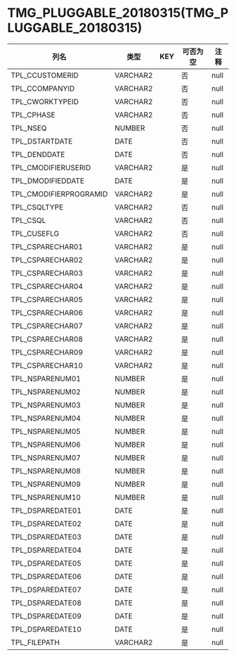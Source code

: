 # TMG_PLUGGABLE_20180315(TMG_PLUGGABLE_20180315)
| 列名   | 类型   | KEY  | 可否为空 | 注释   |
| ---- | ---- | ---- | ---- | ---- |
|TPL_CCUSTOMERID|VARCHAR2||否|null|
|TPL_CCOMPANYID|VARCHAR2||否|null|
|TPL_CWORKTYPEID|VARCHAR2||否|null|
|TPL_CPHASE|VARCHAR2||否|null|
|TPL_NSEQ|NUMBER||否|null|
|TPL_DSTARTDATE|DATE||否|null|
|TPL_DENDDATE|DATE||否|null|
|TPL_CMODIFIERUSERID|VARCHAR2||是|null|
|TPL_DMODIFIEDDATE|DATE||是|null|
|TPL_CMODIFIERPROGRAMID|VARCHAR2||是|null|
|TPL_CSQLTYPE|VARCHAR2||否|null|
|TPL_CSQL|VARCHAR2||否|null|
|TPL_CUSEFLG|VARCHAR2||否|null|
|TPL_CSPARECHAR01|VARCHAR2||是|null|
|TPL_CSPARECHAR02|VARCHAR2||是|null|
|TPL_CSPARECHAR03|VARCHAR2||是|null|
|TPL_CSPARECHAR04|VARCHAR2||是|null|
|TPL_CSPARECHAR05|VARCHAR2||是|null|
|TPL_CSPARECHAR06|VARCHAR2||是|null|
|TPL_CSPARECHAR07|VARCHAR2||是|null|
|TPL_CSPARECHAR08|VARCHAR2||是|null|
|TPL_CSPARECHAR09|VARCHAR2||是|null|
|TPL_CSPARECHAR10|VARCHAR2||是|null|
|TPL_NSPARENUM01|NUMBER||是|null|
|TPL_NSPARENUM02|NUMBER||是|null|
|TPL_NSPARENUM03|NUMBER||是|null|
|TPL_NSPARENUM04|NUMBER||是|null|
|TPL_NSPARENUM05|NUMBER||是|null|
|TPL_NSPARENUM06|NUMBER||是|null|
|TPL_NSPARENUM07|NUMBER||是|null|
|TPL_NSPARENUM08|NUMBER||是|null|
|TPL_NSPARENUM09|NUMBER||是|null|
|TPL_NSPARENUM10|NUMBER||是|null|
|TPL_DSPAREDATE01|DATE||是|null|
|TPL_DSPAREDATE02|DATE||是|null|
|TPL_DSPAREDATE03|DATE||是|null|
|TPL_DSPAREDATE04|DATE||是|null|
|TPL_DSPAREDATE05|DATE||是|null|
|TPL_DSPAREDATE06|DATE||是|null|
|TPL_DSPAREDATE07|DATE||是|null|
|TPL_DSPAREDATE08|DATE||是|null|
|TPL_DSPAREDATE09|DATE||是|null|
|TPL_DSPAREDATE10|DATE||是|null|
|TPL_FILEPATH|VARCHAR2||是|null|
